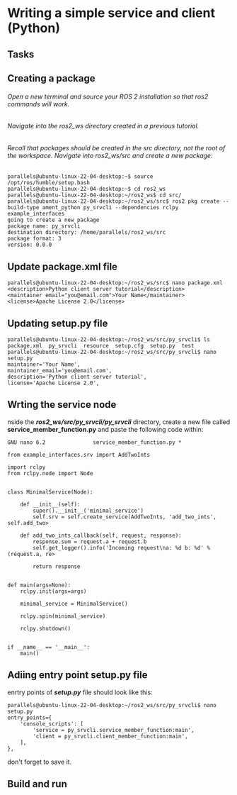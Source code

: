 # Writing a simple service and client (Python)

## Tasks

## Creating a package

###### Open a new terminal and source your ROS 2 installation so that ros2 commands will work.

###### Navigate into the ros2_ws directory created in a previous tutorial.

###### Recall that packages should be created in the src directory, not the root of the workspace. Navigate into ros2_ws/src and create a new package:
```
parallels@ubuntu-linux-22-04-desktop:~$ source /opt/ros/humble/setup.bash
parallels@ubuntu-linux-22-04-desktop:~$ cd ros2_ws
parallels@ubuntu-linux-22-04-desktop:~/ros2_ws$ cd src/
parallels@ubuntu-linux-22-04-desktop:~/ros2_ws/src$ ros2 pkg create --build-type ament_python py_srvcli --dependencies rclpy example_interfaces
going to create a new package
package name: py_srvcli
destination directory: /home/parallels/ros2_ws/src
package format: 3
version: 0.0.0
```

## Update package.xml file
```
parallels@ubuntu-linux-22-04-desktop:~/ros2_ws/src$ nano package.xml
<description>Python client server tutorial</description>
<maintainer email="you@email.com">Your Name</maintainer>
<license>Apache License 2.0</license>
```

## Updating setup.py file
```
parallels@ubuntu-linux-22-04-desktop:~/ros2_ws/src/py_srvcli$ ls
package.xml  py_srvcli  resource  setup.cfg  setup.py  test
parallels@ubuntu-linux-22-04-desktop:~/ros2_ws/src/py_srvcli$ nano setup.py
maintainer='Your Name',
maintainer_email='you@email.com',
description='Python client server tutorial',
license='Apache License 2.0',
```

## Wrting the service node
nside the ***ros2_ws/src/py_srvcli/py_srvcli*** directory, create a new file called **service_member_function.py** and paste the following code within:
```
GNU nano 6.2               service_member_function.py *                       

from example_interfaces.srv import AddTwoInts

import rclpy
from rclpy.node import Node


class MinimalService(Node):

    def __init__(self):
        super().__init__('minimal_service')
        self.srv = self.create_service(AddTwoInts, 'add_two_ints', self.add_two>

    def add_two_ints_callback(self, request, response):
        response.sum = request.a + request.b
        self.get_logger().info('Incoming request\na: %d b: %d' % (request.a, re>

        return response


def main(args=None):
    rclpy.init(args=args)

    minimal_service = MinimalService()

    rclpy.spin(minimal_service)

    rclpy.shutdown()


if __name__ == '__main__':
    main()

```


## Adiing entry point **setup.py** file
enrtry points of ***setup.py*** file should look like this:
```
parallels@ubuntu-linux-22-04-desktop:~/ros2_ws/src/py_srvcli$ nano setup.py
entry_points={
    'console_scripts': [
        'service = py_srvcli.service_member_function:main',
        'client = py_srvcli.client_member_function:main',
    ],
},
```
don't forget to save it.


## Build and run
